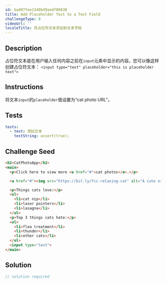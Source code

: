 ```yaml
---
id: bad87fee1348bd9aedf08830
title: Add Placeholder Text to a Text Field
challengeType: 0
videoUrl: ''
localeTitle: 将占位符文本添加到文本字段
---
```


## Description
<section id="description">占位符文本是在用户输入任何内容之前在<code>input</code>元素中显示的内容。您可以像这样创建占位符文本： <code>&lt;input type=&quot;text&quot; placeholder=&quot;this is placeholder text&quot;&gt;</code> </section>

## Instructions
<section id="instructions">将文本<code>input</code>的<code>placeholder</code>值设置为“cat photo URL”。 </section>

## Tests
<section id='tests'>

```yml
tests:
  - text: 測試文本
    testString: assert(true);

```

</section>

## Challenge Seed
<section id='challengeSeed'>

<div id='html-seed'>

```html
<h2>CatPhotoApp</h2>
<main>
  <p>Click here to view more <a href="#">cat photos</a>.</p>

  <a href="#"><img src="https://bit.ly/fcc-relaxing-cat" alt="A cute orange cat lying on its back."></a>

  <p>Things cats love:</p>
  <ul>
    <li>cat nip</li>
    <li>laser pointers</li>
    <li>lasagna</li>
  </ul>
  <p>Top 3 things cats hate:</p>
  <ol>
    <li>flea treatment</li>
    <li>thunder</li>
    <li>other cats</li>
  </ol>
  <input type="text">
</main>

```

</div>



</section>

## Solution
<section id='solution'>

```js
// solution required
```
</section>
